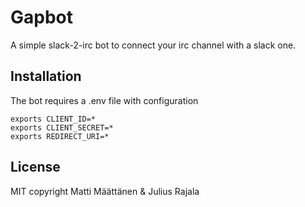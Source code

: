 # Gapbot

A simple slack-2-irc bot to connect your irc channel with a slack one.

## Installation

The bot requires a .env file with configuration

    exports CLIENT_ID=*
    exports CLIENT_SECRET=*
    exports REDIRECT_URI=*

## License

MIT copyright Matti Määttänen & Julius Rajala